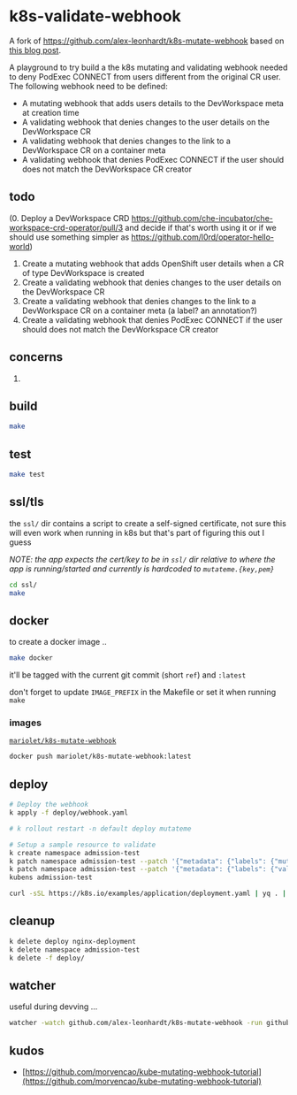 # k8s-validate-webhook

A fork of <https://github.com/alex-leonhardt/k8s-mutate-webhook> based on [this blog post](https://dev.to/ineedale/writing-a-very-basic-kubernetes-mutating-admission-webhook-5b1).

A playground to try build a the k8s mutating and validating webhook needed to deny PodExec CONNECT from users different from the original CR user. The following webhook need to be defined:

- A mutating webhook that adds users details to the DevWorkspace meta at creation time
- A validating webhook that denies changes to the user details on the DevWorkspace CR
- A validating webhook that denies changes to the link to a DevWorkspace CR on a container meta
- A validating webhook that denies PodExec CONNECT if the user should does not match the DevWorkspace CR creator

## todo

(0. Deploy a DevWorkspace CRD https://github.com/che-incubator/che-workspace-crd-operator/pull/3 and decide if that's worth using it or if we should use something simpler as https://github.com/l0rd/operator-hello-world)
1. Create a mutating webhook that adds OpenShift user details when a CR of type DevWorkspace is created
2. Create a validating webhook that denies changes to the user details on the DevWorkspace CR
3. Create a validating webhook that denies changes to the link to a DevWorkspace CR on a container meta (a label? an annotation?)
4. Create a validating webhook that denies PodExec CONNECT if the user should does not match the DevWorkspace CR creator

## concerns

1.

## build

```bash
make
```

## test

```bash
make test
```

## ssl/tls

the `ssl/` dir contains a script to create a self-signed certificate, not sure this will even work when running in k8s but that's part of figuring this out I guess

_NOTE: the app expects the cert/key to be in `ssl/` dir relative to where the app is running/started and currently is hardcoded to `mutateme.{key,pem}`_

```bash
cd ssl/
make
```

## docker

to create a docker image .. 

```bash
make docker
```

it'll be tagged with the current git commit (short `ref`) and `:latest`

don't forget to update `IMAGE_PREFIX` in the Makefile or set it when running `make`

### images

[`mariolet/k8s-mutate-webhook`](https://cloud.docker.com/repository/docker/mariolet/k8s-mutate-webhook:latest)

```bash
docker push mariolet/k8s-mutate-webhook:latest
```

## deploy

```bash
# Deploy the webhook
k apply -f deploy/webhook.yaml

# k rollout restart -n default deploy mutateme

# Setup a sample resource to validate
k create namespace admission-test
k patch namespace admission-test --patch '{"metadata": {"labels": {"mutateme": "disabled"}}}'
k patch namespace admission-test --patch '{"metadata": {"labels": {"validateme": "enabled"}}}'
kubens admission-test

curl -sSL https://k8s.io/examples/application/deployment.yaml | yq . | jq '.spec.replicas = 1' | jq '.spec.template.metadata.labels.valid = "false"' | k apply -f -
```

## cleanup

```bash
k delete deploy nginx-deployment
k delete namespace admission-test
k delete -f deploy/
```

## watcher

useful during devving ...

```bash
watcher -watch github.com/alex-leonhardt/k8s-mutate-webhook -run github.com/alex-leonhardt/k8s-mutate-webhook/cmd/
```

## kudos

- [https://github.com/morvencao/kube-mutating-webhook-tutorial](https://github.com/morvencao/kube-mutating-webhook-tutorial)
